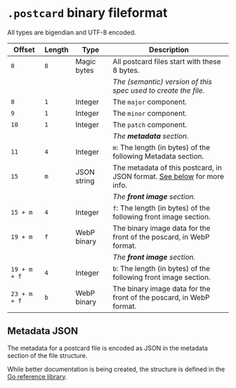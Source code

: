 # `.postcard` binary fileformat

All types are bigendian and UTF-8 encoded.

| Offset       | Length | Type        | Description                                                                               |
| ------------ | ------ | ----------- | ----------------------------------------------------------------------------------------- |
| `0`          | `8`    | Magic bytes | All postcard files start with these 8 bytes.                                              |
|              |        |             | _The (semantic) version of this spec used to create the file._                            |
| `8`          | `1`    | Integer     | The `major` component.                                                                    |
| `9`          | `1`    | Integer     | The `minor` component.                                                                    |
| `10`         | `1`    | Integer     | The `patch` component.                                                                    |
|              |        |             | _The **metadata** section._                                                               |
| `11`         | `4`    | Integer     | `m`: The length (in bytes) of the following Metadata section.                             |
| `15`         | `m`    | JSON string | The metadata of this postcard, in JSON format. [See below](#metadata-json) for more info. |
|              |        |             | _The **front image** section._                                                            |
| `15 + m`     | `4`    | Integer     | `f`: The length (in bytes) of the following front image section.                          |
| `19 + m`     | `f`    | WebP binary | The binary image data for the front of the poscard, in WebP format.                       |
|              |        |             | _The **front image** section._                                                            |
| `19 + m + f` | `4`    | Integer     | `b`: The length (in bytes) of the following front image section.                          |
| `23 + m + f` | `b`    | WebP binary | The binary image data for the front of the poscard, in WebP format.                       |

## Metadata JSON

The metadata for a postcard file is encoded as JSON in the metadata section of the file structure.

While better documentation is being created, the structure is defined in the [Go reference library](https://github.com/dotpostcard/postcards-go/blob/main/internal/types/types.go#L29-L38).
